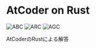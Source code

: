 # AtCoder on Rust
![ABC](https://progress-bar.dev/204/?title=ABC&scale=1483&width=110&suffix=)
![ARC](https://progress-bar.dev/9/?title=ARC&scale=595&width=110&suffix=)
![AGC](https://progress-bar.dev/0/?title=AGC&scale=342&width=110&suffix=)

AtCoderのRustによる解答
